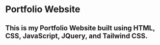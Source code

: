 # Portfolio Website

## This is my Portfolio Website built using HTML, CSS, JavaScript, JQuery, and Tailwind CSS.
